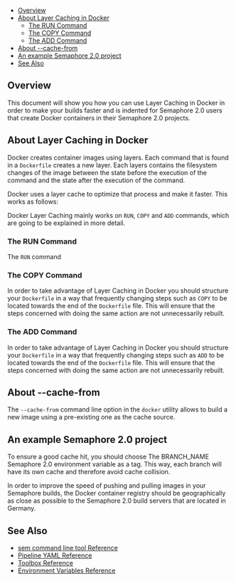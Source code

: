 
* [Overview](#overview)
* [About Layer Caching in Docker](#about-layer-caching-in-docker)
   - [The RUN Command](#the-run-command)
   - [The COPY Command](#the-copy-command)
   - [The ADD Command](#the-add-command)
* [About --cache-from](#about---cache-from)
* [An example Semaphore 2.0 project](#an-example-semaphore-2.0-project)
* [See Also](#see-also)

## Overview

This document will show you how you can use Layer Caching in Docker in order to
make your builds faster and is indented for Semaphore 2.0 users that create
Docker containers in their Semaphore 2.0 projects.

## About Layer Caching in Docker

Docker creates container images using layers. Each command that is found in a
`Dockerfile` creates a new layer. Each layers contains the filesystem changes
of the image between the state before the execution of the command and the
state after the execution of the command.

Docker uses a layer cache to optimize that process and make it faster. This
works as follows:

Docker Layer Caching mainly works on `RUN`, `COPY` and `ADD` commands, which are
going to be explained in more detail.

### The RUN Command

The `RUN` command

### The COPY Command


In order to take advantage of Layer Caching in Docker you should structure your
`Dockerfile` in a way that frequently changing steps such as `COPY` to be
located towards the end of the `Dockerfile` file. This will ensure that the
steps concerned with doing the same action are not unnecessarily rebuilt.

### The ADD Command


In order to take advantage of Layer Caching in Docker you should structure your
`Dockerfile` in a way that frequently changing steps such as `ADD` to be
located towards the end of the `Dockerfile` file. This will ensure that the
steps concerned with doing the same action are not unnecessarily rebuilt.

## About --cache-from

The `--cache-from` command line option in the `docker` utility allows to build
a new image using a pre-existing one as the cache source.


## An example Semaphore 2.0 project



To ensure a good cache hit, you should choose The BRANCH_NAME Semaphore 2.0
environment variable as a tag. This way, each branch will have its own cache
and therefore avoid cache collision.

In order to improve the speed of pushing and pulling images in your Semaphore
builds, the Docker container registry should be geographically as close as
possible to the Semaphore 2.0 build servers that are located in Germany.

## See Also

* [sem command line tool Reference](https://docs.semaphoreci.com/article/53-sem-reference)
* [Pipeline YAML Reference](https://docs.semaphoreci.com/article/50-pipeline-yaml)
* [Toolbox Reference](https://docs.semaphoreci.com/article/54-toolbox-reference)
* [Environment Variables Reference](https://docs.semaphoreci.com/article/12-environment-variables)
